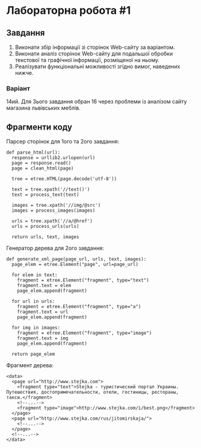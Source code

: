 # Лабораторна робота #1

## Завдання
1. Виконати збір інформації зі сторінок Web-сайту за варіантом.
2. Виконати аналіз сторінок Web-сайту для подальшої обробки текстової та
графічної інформації, розміщеної на ньому.
3. Реалізувати функціональні можливості згідно вимог, наведених нижче.

### Варіант
14ий. Для 3ього завдання обран 16 через проблеми із аналізом сайту магазина львівських меблів.

## Фрагменти коду
Парсер сторінок для 1ого та 2ого завдання:
```{python}
def parse_html(url):
  response = urllib2.urlopen(url)
  page = response.read()
  page = clean_html(page)

  tree = etree.HTML(page.decode('utf-8'))

  text = tree.xpath('//text()')
  text = process_text(text)

  images = tree.xpath('//img/@src')
  images = process_images(images)

  urls = tree.xpath('//a/@href')
  urls = process_urls(urls)

  return urls, text, images
```
Генератор дерева для 2ого завдання:
```{python}
def generate_xml_page(page_url, urls, text, images):
  page_elem = etree.Element("page", url=page_url)

  for elem in text:
    fragment = etree.Element("fragment", type="text")
    fragment.text = elem
    page_elem.append(fragment)

  for url in urls:
    fragment = etree.Element("fragment", type="a")
    fragment.text = url
    page_elem.append(fragment)

  for img in images:
    fragment = etree.Element("fragment", type="image")
    fragment.text = img
    page_elem.append(fragment)

  return page_elem
```
Фрагмент дерева:
```{xml}
<data>
  <page url="http://www.stejka.com">
    <fragment type="text">Stejka - туристический портал Украины. Путешествия, достопримечательности, отели, гостиницы, рестораны, такси.</fragment>
    <!--...-->
    <fragment type="image">http://www.stejka.com/i/best.png</fragment>
  </page>
  <page url="http://www.stejka.com/rus/jitomirskaja/">
    <!--...-->
  </page>
  <!--...-->
</data>
```
